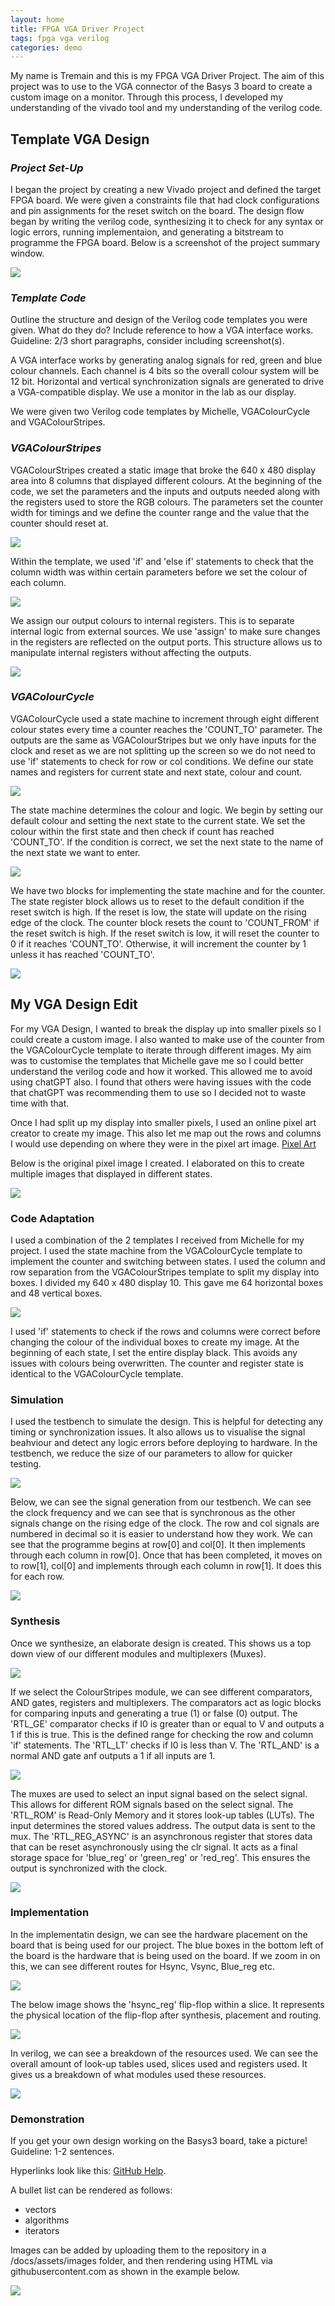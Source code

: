 ```yaml
---
layout: home
title: FPGA VGA Driver Project
tags: fpga vga verilog
categories: demo
---
```


My name is Tremain and this is my FPGA VGA Driver Project. The aim of this project was to use to the VGA connector of the Basys 3 board to create a custom image on a monitor. Through this process, I developed my understanding of the vivado tool and my understanding of the verilog code.  

## **Template VGA Design**
### *Project Set-Up*
I began the project by creating a new Vivado project and defined the target FPGA board. We were given a constraints file that had clock configurations and pin assignments for the reset switch on the board. The design flow began by writing the verilog code, synthesizing it to check for any syntax or logic errors, running implementaion, and generating a bitstream to programme the FPGA board. Below is a screenshot of the project summary window.

<img src="https://raw.githubusercontent.com/Tremainm/SOC_Project/main/docs/assets/images/ProjectSummary.png">

### *Template Code*
Outline the structure and design of the Verilog code templates you were given. What do they do? Include reference to how a VGA interface works. Guideline: 2/3 short paragraphs, consider including screenshot(s).

A VGA interface works by generating analog signals for red, green and blue colour channels. Each channel is 4 bits so the overall colour system will be 12 bit. Horizontal and vertical synchronization signals are generated to drive a VGA-compatible display. We use a monitor in the lab as our display.

We were given two Verilog code templates by Michelle, VGAColourCycle and VGAColourStripes.

### *VGAColourStripes*

VGAColourStripes created a static image that broke the 640 x 480 display area into 8 columns that displayed different colours. At the beginning of the code, we set the parameters and the inputs and outputs needed along with the registers used to store the RGB colours. The parameters set the counter width for timings and we define the counter range and the value that the counter should reset at.

<img src="https://raw.githubusercontent.com/Tremainm/SOC_Project/main/docs/assets/images/ParametersStripesOrig.png">

Within the template, we used 'if' and 'else if' statements to check that the column width was within certain parameters before we set the colour of each column.

<img src="https://raw.githubusercontent.com/Tremainm/SOC_Project/main/docs/assets/images/ColourStripesOrig.png">

We assign our output colours to internal registers. This is to separate internal logic from external sources. We use 'assign' to make sure changes in the registers are reflected on the output ports. This structure allows us to manipulate internal registers without affecting the outputs.

<img src="https://raw.githubusercontent.com/Tremainm/SOC_Project/main/docs/assets/images/AssignReg.png">

### *VGAColourCycle*

VGAColourCycle used a state machine to increment through eight different colour states every time a counter reaches the 'COUNT_TO' parameter. The outputs are the same as VGAColourStripes but we only have inputs for the clock and reset as we are not splitting up the screen so we do not need to use 'if' statements to check for row or col conditions. We define our state names and registers for current state and next state, colour and count. 

<img src="https://raw.githubusercontent.com/Tremainm/SOC_Project/main/docs/assets/images/CycleParam.png">

The state machine determines the colour and logic. We begin by setting our default colour and setting the next state to the current state. We set the colour within the first state and then check if count has reached 'COUNT_TO'. If the condition is correct, we set the next state to the name of the next state we want to enter. 

<img src="https://raw.githubusercontent.com/Tremainm/SOC_Project/main/docs/assets/images/CycleLogic.png">

We have two blocks for implementing the state machine and for the counter. The state register block allows us to reset to the default condition if the reset switch is high. If the reset is low, the state will update on the rising edge of the clock. The counter block resets the count to 'COUNT_FROM' if the reset switch is high. If the reset switch is low, it will reset the counter to 0 if it reaches 'COUNT_TO'. Otherwise, it will increment the counter by 1 unless it has reached 'COUNT_TO'.

<img src="https://raw.githubusercontent.com/Tremainm/SOC_Project/main/docs/assets/images/CycleRegState&Counter.png">

## **My VGA Design Edit**
For my VGA Design, I wanted to break the display up into smaller pixels so I could create a custom image. I also wanted to make use of the counter from the VGAColourCycle template to iterate through different images. My aim was to customise the templates that Michelle gave me so I could better understand the verilog code and how it worked. This allowed me to avoid using chatGPT also. I found that others were having issues with the code that chatGPT was recommending them to use so I decided not to waste time with that. 

Once I had split up my display into smaller pixels, I used an online pixel art creator to create my image. This also let me map out the rows and columns I would use depending on where they were in the pixel art image.
[Pixel Art](https://www.pixilart.com/draw)

Below is the original pixel image I created. I elaborated on this to create multiple images that displayed in different states.

<img src="https://raw.githubusercontent.com/Tremainm/SOC_Project/main/docs/assets/images/ProjectSnip.png">

### **Code Adaptation**
I used a combination of the 2 templates I received from Michelle for my project. I used the state machine from the VGAColourCycle template to implement the counter and switching between states. I used the column and row separation from the VGAColourStripes template to split my display into boxes. I divided my 640 x 480 display 10. This gave me 64 horizontal boxes and 48 vertical boxes. 

<img src="https://raw.githubusercontent.com/Tremainm/SOC_Project/main/docs/assets/images/MainCode.png">

I used 'if' statements to check if the rows and columns were correct before changing the colour of the individual boxes to create my image. At the beginning of each state, I set the entire display black. This avoids any issues with colours being overwritten. The counter and register state is identical to the VGAColourCycle template. 

### **Simulation**
I used the testbench to simulate the design. This is helpful for detecting any timing or synchronization issues. It also allows us to visualise the signal beahviour and detect any logic errors before deploying to hardware. In the testbench, we reduce the size of our parameters to allow for quicker testing. 

<img src="https://raw.githubusercontent.com/Tremainm/SOC_Project/main/docs/assets/images/TestBenchParam.png">

Below, we can see the signal generation from our testbench. We can see the clock frequency and we can see that is synchronous as the other signals change on the rising edge of the clock. The row and col signals are numbered in decimal so it is easier to understand how they work. We can see that the programme begins at row[0] and col[0]. It then implements through each column in row[0]. Once that has been completed, it moves on to row[1], col[0] and implements through each column in row[1]. It does this for each row.  

<img src="https://raw.githubusercontent.com/Tremainm/SOC_Project/main/docs/assets/images/Simulation.png">

### **Synthesis**
Once we synthesize, an elaborate design is created. This shows us a top down view of our different modules and multiplexers (Muxes). 

<img src="https://raw.githubusercontent.com/Tremainm/SOC_Project/main/docs/assets/images/ElaborateDesign.png">

If we select the ColourStripes module, we can see different comparators, AND gates, registers and multiplexers. The comparators act as logic blocks for comparing inputs and generating a true (1) or false (0) output. The 'RTL_GE' comparator checks if I0 is greater than or equal to V and outputs a 1 if this is true. This is the defined range for checking the row and column 'if' statements. The 'RTL_LT' checks if I0 is less than V. The 'RTL_AND' is a normal AND gate anf outputs a 1 if all inputs are 1.

<img src="https://raw.githubusercontent.com/Tremainm/SOC_Project/main/docs/assets/images/ProjectSnipComparators&AND.png">

The muxes are used to select an input signal based on the select signal. This allows for different ROM signals based on the select signal. The 'RTL_ROM' is Read-Only Memory and it stores look-up tables (LUTs). The input determines the stored values address. The output data is sent to the mux. The 'RTL_REG_ASYNC' is an asynchronous register that stores data that can be reset asynchronously using the clr signal. It acts as a final storage space for 'blue_reg' or 'green_reg' or 'red_reg'. This ensures the output is synchronized with the clock. 

<img src="https://raw.githubusercontent.com/Tremainm/SOC_Project/main/docs/assets/images/ProjectSnipReg&Mux.png">

### **Implementation**
In the implementatin design, we can see the hardware placement on the board that is being used for our project. The blue boxes in the bottom left of the board is the hardware that is being used on the board. If we zoom in on this, we can see different routes for Hsync, Vsync, Blue_reg etc. 

<img src="https://raw.githubusercontent.com/Tremainm/SOC_Project/main/docs/assets/images/ImplentationDesignBoardPlacement.png">

The below image shows the 'hsync_reg' flip-flop within a slice. It represents the physical location of the flip-flop after synthesis, placement and routing. 

<img src="https://raw.githubusercontent.com/Tremainm/SOC_Project/main/docs/assets/images/ImplentationDesignHsync&Flip&Latch.png">

In verilog, we can see a breakdown of the resources used. We can see the overall amount of look-up tables used, slices used and registers used. It gives us a breakdown of what modules used these resources. 

<img src="https://raw.githubusercontent.com/Tremainm/SOC_Project/main/docs/assets/images/ImplentationDesignSlices-LUT-etc.png">

### **Demonstration**
If you get your own design working on the Basys3 board, take a picture! Guideline: 1-2 sentences.


Hyperlinks look like this: [GitHub Help](https://help.github.com/).

A bullet list can be rendered as follows:
- vectors
- algorithms
- iterators

Images can be added by uploading them to the repository in a /docs/assets/images folder, and then rendering using HTML via githubusercontent.com as shown in the example below.

<img src="https://raw.githubusercontent.com/melgineer/fpga-vga-verilog/main/docs/assets/images/VGAPrjSrcs.png">
